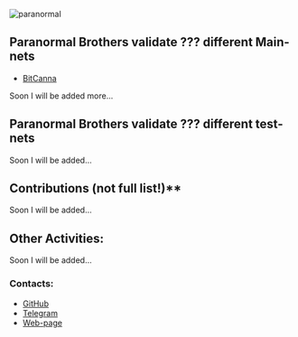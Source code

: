 ![paranormal](https://user-images.githubusercontent.com/38581319/146910126-235c3a7e-40cb-4b96-9bc9-959184c371e7.png)

## Paranormal Brothers validate ??? different Main-nets

- [BitCanna](https://www.mintscan.io/bitcanna/validators/bcnavaloper14h2x997gt54v7akrxdfakd33x9yxa5kh9t0r9a)

Soon I will be added more... <br />

## Paranormal Brothers validate ??? different test-nets

Soon I will be added... <br />

## Contributions (not full list!)**

Soon I will be added... <br />

## Other Activities:

Soon I will be added... <br />

### Contacts:

- [GitHub](https://github.com/ParanormalBrothers)
- [Telegram](@nordhedgehog)
- [Web-page](https://paranormal-brothers.com/)

